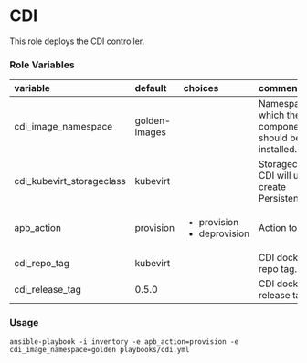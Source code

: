 # CDI

This role deploys the CDI controller.

### Role Variables
| variable       | default           |choices           | comments  |
|:-------------|:-------------|:----------|:----------|
| cdi_image_namespace | golden-images | |Namespace into which the CDI components should be installed. |
| cdi_kubevirt_storageclass | kubevirt | |Storageclass that CDI will use to create PersistentVolumes. |
| apb_action | provision |<ul><li>provision</li><li>deprovision</li></ul>|Action to perform.|
| cdi_repo_tag | kubevirt | |CDI docker hub repo tag.|
| cdi_release_tag | 0.5.0 | |CDI docker hub release tag.|

### Usage

```
ansible-playbook -i inventory -e apb_action=provision -e cdi_image_namespace=golden playbooks/cdi.yml
```
